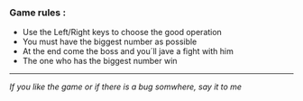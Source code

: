 ### Game rules :
* Use the Left/Right keys to choose the good operation
* You must have the biggest number as possible
* At the end come the boss and you´ll jave a fight with him
* The one who has the biggest number win

---
*If you like the game or if there is a bug somwhere, say it to me*
